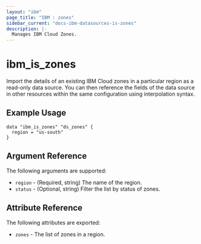 ```yaml
---
layout: "ibm"
page_title: "IBM : zones"
sidebar_current: "docs-ibm-datasources-is-zones"
description: |-
  Manages IBM Cloud Zones.
---
```


# ibm\_is_zones

Import the details of an existing IBM Cloud zones in a particular region as a read-only data source. You can then reference the fields of the data source in other resources within the same configuration using interpolation syntax.


## Example Usage

```hcl
data "ibm_is_zones" "ds_zones" {
  region = "us-south"
}
```

## Argument Reference

The following arguments are supported:

* `region` - (Required, string) The name of the region.
* `status` - (Optional, string) Filter the list by status of zones.

## Attribute Reference

The following attributes are exported:

* `zones` - The list of zones in a region.